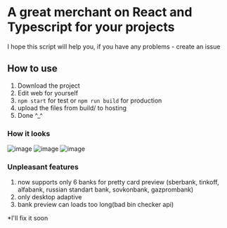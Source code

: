 # A great merchant on React and Typescript for your projects

I hope this script will help you, if you have any problems - create an issue

## How to use

1) Download the project
2) Edit web for yourself
3) `npm start` for test or `npm run build` for production
4) upload the  files from build/ to hosting
5) Done ^_^


### How it looks

![image](https://user-images.githubusercontent.com/98378363/231260694-14cf0cae-5e6d-4dee-b774-8de8efd10d49.png)
![image](https://user-images.githubusercontent.com/98378363/231260969-4ca92191-833e-4177-b5df-9fa080d33494.png)
![image](https://user-images.githubusercontent.com/98378363/231261230-a6346718-260f-4ffe-bfdf-0088a82095c7.png)

### Unpleasant features

1) now supports only 6 banks for pretty card preview (sberbank, tinkoff, alfabank, russian standart bank, sovkonbank, gazprombank)
2) only desktop adaptive
3) bank preview can loads too long(bad bin checker api)

*I'll fix it soon
